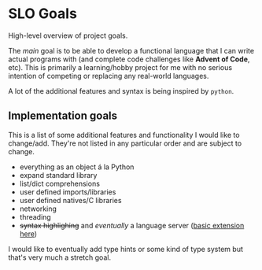 # SLO Goals

High-level overview of project goals.

The _main_ goal is to be able to develop a functional language that I can write actual programs with (and complete code challenges like **Advent of Code**, etc).
This is primarily a learning/hobby project for me with no serious intention of competing or replacing any real-world languages.

A lot of the additional features and syntax is being inspired by `python`.

## Implementation goals

This is a list of some additional features and functionality I would like to change/add. They're not listed in
any particular order and are subject to change.

- everything as an object á la Python
- expand standard library
- list/dict comprehensions
- user defined imports/libraries
- user defined natives/C libraries
- networking
- threading
- ~~syntax highlighing~~ and _eventually_ a language server ([basic extension here](https://github.com/ESloman/slo-vscode))

I would like to eventually add type hints or some kind of type system but that's very much a stretch goal.
